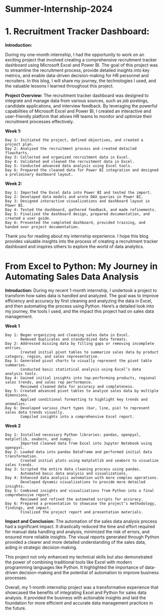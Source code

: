 # Summer-Internship-2024

# 1. Recruitment Tracker Dashboard:

**Introduction:**

During my one-month internship, I had the opportunity to work on an exciting project that involved creating a comprehensive recruitment tracker dashboard using Microsoft Excel and Power BI. The goal of this project was to streamline the recruitment process, provide detailed insights into key metrics, and enable data-driven decision-making for HR personnel and recruiters. In this blog, I will share my journey, the technologies I used, and the valuable lessons I learned throughout this project.

**Project Overview:**
The recruitment tracker dashboard was designed to integrate and manage data from various sources, such as job postings, candidate applications, and interview feedback. By leveraging the powerful capabilities of Microsoft Excel and Power BI, I created an interactive and user-friendly platform that allows HR teams to monitor and optimize their recruitment processes effectively.

**Week 1:**

    Day 1: Initiated the project, defined objectives, and created a project plan.
    Day 2: Analyzed the recruitment process and created detailed flowcharts.
    Day 3: Collected and organized recruitment data in Excel.
    Day 4: Validated and cleaned the recruitment data in Excel.
    Day 5: Conducted advanced data analysis using Excel tools.
    Day 6: Prepared the cleaned data for Power BI integration and designed a preliminary dashboard layout.

**Week 2:**

    Day 1: Imported the Excel data into Power BI and tested the import.
    Day 2: Developed data models and wrote DAX queries in Power BI.
    Day 3: Designed interactive visualizations and dashboard layout in Power BI.
    Day 4: Tested the dashboard, gathered feedback, and made refinements.
    Day 5: Finalized the dashboard design, prepared documentation, and created a user guide.
    Day 6: Presented the completed dashboard, provided training, and handed over project documentation.


Thank you for reading about my internship experience. I hope this blog provides valuable insights into the process of creating a recruitment tracker dashboard and inspires others to explore the world of data analytics.


# From Excel to Python: My Journey in Automating Sales Data Analysis

**Introduction:**
During my recent 1-month internship, I undertook a project to transform how sales data is handled and analyzed. The goal was to improve efficiency and accuracy by first cleaning and analyzing the data in Excel, and then automating the process using Python. Here’s a detailed look into my journey, the tools I used, and the impact this project had on sales data management.


**Week 1**

    Day 1: Began organizing and cleaning sales data in Excel.
           Removed duplicates and standardized data formats.
    Day 2: Addressed missing data by filling gaps or removing incomplete entries.
           Created initial pivot tables to summarize sales data by product category, region, and sales representative.
    Day 3: Generated pivot charts to visually represent the pivot table summaries.
           Conducted basic statistical analysis using Excel’s data analysis tools.
    Day 4: Gained initial insights into top-performing products, regional sales trends, and sales rep performance.
           Reviewed cleaned data for accuracy and completeness.
    Day 5: Created advanced pivot tables to analyze sales data by multiple dimensions.
           Applied conditional formatting to highlight key trends and anomalies.
    Day 6: Developed various chart types (bar, line, pie) to represent sales data trends visually.
           Compiled insights into a comprehensive Excel report.
           
**Week 2**

    Day 1: Installed necessary Python libraries: pandas, openpyxl, matplotlib, seaborn, and numpy.
           Imported cleaned data from Excel into Jupyter Notebook using openpyxl.
    Day 2: Loaded data into pandas DataFrame and performed initial data transformation.
           Created initial plots using matplotlib and seaborn to visualize sales trends.
    Day 3: Scripted the entire data cleaning process using pandas.
           Automated basic data analysis and visualizations.
    Day 4: Enhanced data analysis automation with more complex operations.
           Developed dynamic visualizations to provide more detailed insights.
    Day 5: Combined insights and visualizations from Python into a final comprehensive report.
           Reviewed and refined the automated scripts for accuracy.
    Day 6: Prepared a presentation to showcase the project’s methodology, findings, and impact.
           Finalized the project report and presentation materials.

**Impact and Conclusion:**
The automation of the sales data analysis process had a significant impact. It drastically reduced the time and effort required for manual data handling and analysis, minimized the risk of errors, and ensured more reliable insights. The visual reports generated through Python provided a clearer and more detailed understanding of the sales data, aiding in strategic decision-making.

This project not only enhanced my technical skills but also demonstrated the power of combining traditional tools like Excel with modern programming languages like Python. It highlighted the importance of data-driven decision-making and the potential of automation to improve business processes.

Overall, my 1-month internship project was a transformative experience that showcased the benefits of integrating Excel and Python for sales data analysis. It provided the business with actionable insights and laid the foundation for more efficient and accurate data management practices in the future.
